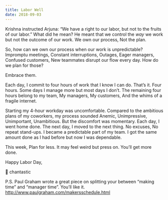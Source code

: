 ```yaml
---
title: Labor Well
date: 2018-09-03
---
```


Krishna instructed Arjuna:
“We have a right to our labor, but not to the fruits of our labor.”
What did he mean?
He meant that we control the *way* we work but not the outcome of our work.
We own our process,
Not the plan.

So, how can we own our process when our work is unpredictable?
Impromptu meetings,
Constant interruptions,
Outages,
Eager managers,
Confused customers,
New teammates disrupt our flow every day.
How do we plan for those?

Embrace them.

Each day, I commit to four hours of work that I know I can do.
That’s it.
Four hours.
Some days I manage more but most days I don’t.
The remaining four hours belong to my team,
My managers,
My customers,
And the whims of a fragile internet.

Starting my 4-hour workday was uncomfortable.
Compared to the ambitious plans of my coworkers, my process sounded Anemic,
Unimpressive,
Unimportant,
Unambitious.
But the discomfort was momentary.
Each day,
I went home done.
The next day,
I moved to the next thing.
No excuses,
No repeat stand-ups.
I became a predictable part of my team.
I got the same amount done as I had before but now I was dependable.

This week,
Plan for less.
It may feel weird but press on.
You’ll get more done.

Happy Labor Day,

💖 chantastic

P.S.
Paul Graham wrote a great piece on splitting your between “making time” and “manager time”.
You’ll like it.
http://www.paulgraham.com/makersschedule.html